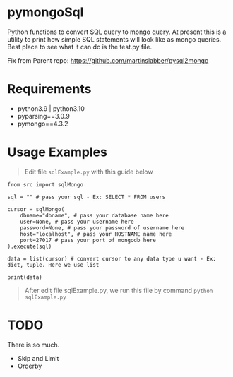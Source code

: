 pymongoSql
===========

Python functions to convert SQL query to mongo query.
At present this is a utility to print how simple SQL statements will look like as mongo queries.
Best place to see what it can do is the test.py file.

Fix from Parent repo: https://github.com/martinslabber/pysql2mongo

Requirements
============

* python3.9 | python3.10
* pyparsing==3.0.9
* pymongo==4.3.2

Usage Examples
==============

> Edit file `sqlExample.py` with this guide below


	from src import sqlMongo

    sql = "" # pass your sql - Ex: SELECT * FROM users

    cursor = sqlMongo(
        dbname="dbname", # pass your database name here
        user=None, # pass your username here
        password=None, # pass your password of username here
        host="localhost", # pass your HOSTNAME name here
        port=27017 # pass your port of mongodb here
    ).execute(sql)

    data = list(cursor) # convert cursor to any data type u want - Ex: dict, tuple. Here we use list

    print(data)
> After edit file sqlExample.py, we run this file by command `python sqlExample.py`

TODO
====
There is so much.

* Skip and Limit
* Orderby

